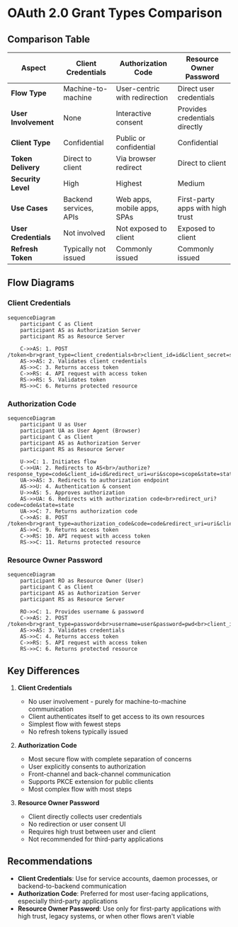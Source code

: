 # OAuth 2.0 Grant Types Comparison

## Comparison Table

| Aspect | Client Credentials | Authorization Code | Resource Owner Password |
|--------|-------------------|-------------------|------------------------|
| **Flow Type** | Machine-to-machine | User-centric with redirection | Direct user credentials |
| **User Involvement** | None | Interactive consent | Provides credentials directly |
| **Client Type** | Confidential | Public or confidential | Confidential |
| **Token Delivery** | Direct to client | Via browser redirect | Direct to client |
| **Security Level** | High | Highest | Medium |
| **Use Cases** | Backend services, APIs | Web apps, mobile apps, SPAs | First-party apps with high trust |
| **User Credentials** | Not involved | Not exposed to client | Exposed to client |
| **Refresh Token** | Typically not issued | Commonly issued | Commonly issued |

## Flow Diagrams

### Client Credentials
```mermaid
sequenceDiagram
    participant C as Client
    participant AS as Authorization Server
    participant RS as Resource Server

    C->>AS: 1. POST /token<br>grant_type=client_credentials<br>client_id=id&client_secret=secret
    AS->>AS: 2. Validates client credentials
    AS->>C: 3. Returns access token
    C->>RS: 4. API request with access token
    RS->>RS: 5. Validates token
    RS->>C: 6. Returns protected resource
```

### Authorization Code
```mermaid
sequenceDiagram
    participant U as User
    participant UA as User Agent (Browser)
    participant C as Client
    participant AS as Authorization Server
    participant RS as Resource Server

    U->>C: 1. Initiates flow
    C->>UA: 2. Redirects to AS<br>/authorize?response_type=code&client_id=id&redirect_uri=uri&scope=scope&state=state
    UA->>AS: 3. Redirects to authorization endpoint
    AS->>U: 4. Authentication & consent
    U->>AS: 5. Approves authorization
    AS->>UA: 6. Redirects with authorization code<br>redirect_uri?code=code&state=state
    UA->>C: 7. Returns authorization code
    C->>AS: 8. POST /token<br>grant_type=authorization_code&code=code&redirect_uri=uri&client_id=id&client_secret=secret
    AS->>C: 9. Returns access token
    C->>RS: 10. API request with access token
    RS->>C: 11. Returns protected resource
```

### Resource Owner Password
```mermaid
sequenceDiagram
    participant RO as Resource Owner (User)
    participant C as Client
    participant AS as Authorization Server
    participant RS as Resource Server

    RO->>C: 1. Provides username & password
    C->>AS: 2. POST /token<br>grant_type=password<br>username=user&password=pwd<br>client_id=id&client_secret=secret
    AS->>AS: 3. Validates credentials
    AS->>C: 4. Returns access token
    C->>RS: 5. API request with access token
    RS->>C: 6. Returns protected resource
```

## Key Differences

1. **Client Credentials**
   - No user involvement - purely for machine-to-machine communication
   - Client authenticates itself to get access to its own resources
   - Simplest flow with fewest steps
   - No refresh tokens typically issued

2. **Authorization Code**
   - Most secure flow with complete separation of concerns
   - User explicitly consents to authorization
   - Front-channel and back-channel communication
   - Supports PKCE extension for public clients
   - Most complex flow with most steps

3. **Resource Owner Password**
   - Client directly collects user credentials
   - No redirection or user consent UI
   - Requires high trust between user and client
   - Not recommended for third-party applications

## Recommendations

- **Client Credentials**: Use for service accounts, daemon processes, or backend-to-backend communication
- **Authorization Code**: Preferred for most user-facing applications, especially third-party applications
- **Resource Owner Password**: Use only for first-party applications with high trust, legacy systems, or when other flows aren't viable